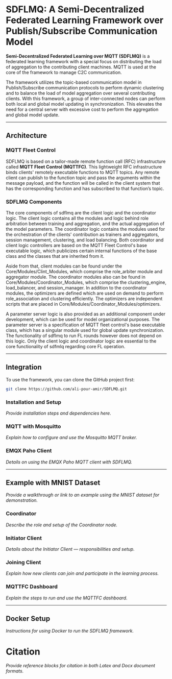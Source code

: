 # SDFLMQ: A Semi-Decentralized Federated Learning Framework over Publish/Subscribe Communication Model

**Semi-Decentralized Federated Learning over MQTT (SDFLMQ)** is a federated learning framework with a special focus on distributing the load of aggregation to the contributing client machines. MQTT is used at the core of the framework to manage C2C communication.

The framework utilizes the topic-based communication model in Publish/Subscribe communication protocols to perform dynamic clustering and to balance the load of model aggregation over several contributing clients. With this framework, a group of inter-connected nodes can perform both local and global model updating in synchronization. This elevates the need for a central server with excessive cost to perform the aggregation and global model update.

---

## Architecture

### MQTT Fleet Control

SDFLMQ is based on a tailor-made remote function call (RFC) infrastructure called **MQTT Fleet Control (MQTTFC)**. This lightweight RFC infrastructure binds clients' remotely executable functions to MQTT topics. Any remote client can publish to the function topic and pass the arguments within the message payload, and the function will be called in the client system that has the corresponding function and has subscribed to that function’s topic.

### SDFLMQ Components

The core components of sdflmq are the client logic and the coordinator logic. The client logic contains all the modules and logic behind role arbitration between training and aggregation, and the actual aggregation of the model parameters. The coordinator logic contains the modules used for the orchestration of the clients' contribution as trainers and aggregators, session management, clustering, and load balancing. Both coordinator and client logic controllers are based on the MQTT Fleet Control's base executable logic, which publicizes certain internal functions of the base class and the classes that are inherited from it. 

Aside from that, client modules can be found under the Core/Modules/Clint_Modules, which comprise the role_arbiter module and aggregator module. The coordinator modules also can be found  in Core/Modules/Coordinator_Modules, which comprise the clustering_engine, load_balancer, and session_manager. In addition to the coordinator modules, the optimizers are defined which are used on demand to perform role_association and clustering efficiently. The optimizers are independent scripts that are placed in Core/Modules/Coordinator_Modules/optimizers.

A parameter server logic is also provided as an additional component under development, which can be used for model organizational purposes. The parameter server is a specification of MQTT fleet control's base executable class, which has a singular module used for global update synchronization. The functionality of sdflmq to run FL rounds however does not depend on this logic. Only the client logic and coordinator logic are essential to the core functionality of sdfmlq regarding core FL operation.

---

## Integration

To use the framework, you can clone the GitHub project first:

```bash
git clone https://github.com/ali-pour-amir/SDFLMQ.git
```

### Installation and Setup

*Provide installation steps and dependencies here.*

### MQTT with Mosquitto

*Explain how to configure and use the Mosquitto MQTT broker.*

### EMQX Paho Client

*Details on using the EMQX Paho MQTT client with SDFLMQ.*

---

## Example with MNIST Dataset

*Provide a walkthrough or link to an example using the MNIST dataset for demonstration.*

### Coordinator

*Describe the role and setup of the Coordinator node.*

### Initiator Client

*Details about the Initiator Client — responsibilities and setup.*

### Joining Client

*Explain how new clients can join and participate in the learning process.*

### MQTTFC Dashboard

*Explain the steps to run and use the MQTTFC dashboard.*

---

## Docker Setup

*Instructions for using Docker to run the SDFLMQ framework.*

# Citation

*Provide reference blocks for citation in both Latex and Docx document formats.*
